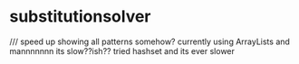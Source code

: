 # substitutionsolver

///
speed up showing all patterns somehow? currently using ArrayLists and mannnnnnn its slow??ish?? 
tried hashset and its ever slower
